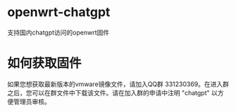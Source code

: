 # openwrt-chatgpt
支持国内chatgpt访问的openwrt固件

# 如何获取固件
如果您想获取最新版本的vmware镜像文件，请加入QQ群 331230369。在进入群之后，您可以在群文件中下载该文件。请在加入群的申请中注明 "chatgpt" 以方便管理员审核。

